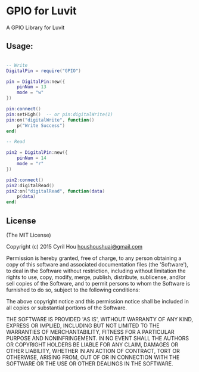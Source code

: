 # GPIO for Luvit

A GPIO Library for Luvit 

## Usage:

```lua

-- Write 
DigitalPin = require("GPIO")

pin = DigitalPin:new({
	pinNum = 13
	mode = "w"
})

pin:connect()
pin:setHigh()  -- or pin:digitalWrite(1)
pin:on("digitalWrite", function()
	p("Write Success")
end)

-- Read

pin2 = DigitalPin:new({
	pinNum = 14
	mode = "r"
})

pin2:connect()
pin2:digitalRead()
pin2:on("digitalRead", function(data)
	p(data)
end)

```

## License

(The MIT License)

Copyright (c) 2015 Cyril Hou <houshoushuai@gmail.com>

Permission is hereby granted, free of charge, to any person obtaining a copy of this software and associated documentation files (the 'Software'), to deal in the Software without restriction, including without limitation the rights to use, copy, modify, merge, publish, distribute, sublicense, and/or sell copies of the Software, and to permit persons to whom the Software is furnished to do so, subject to the following conditions:

The above copyright notice and this permission notice shall be included in all copies or substantial portions of the Software.

THE SOFTWARE IS PROVIDED 'AS IS', WITHOUT WARRANTY OF ANY KIND, EXPRESS OR IMPLIED, INCLUDING BUT NOT LIMITED TO THE WARRANTIES OF MERCHANTABILITY, FITNESS FOR A PARTICULAR PURPOSE AND NONINFRINGEMENT. IN NO EVENT SHALL THE AUTHORS OR COPYRIGHT HOLDERS BE LIABLE FOR ANY CLAIM, DAMAGES OR OTHER LIABILITY, WHETHER IN AN ACTION OF CONTRACT, TORT OR OTHERWISE, ARISING FROM, OUT OF OR IN CONNECTION WITH THE SOFTWARE OR THE USE OR OTHER DEALINGS IN THE SOFTWARE.